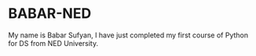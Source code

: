 # BABAR-NED
My name is Babar Sufyan, I have just completed my first course of Python for DS from NED University.
